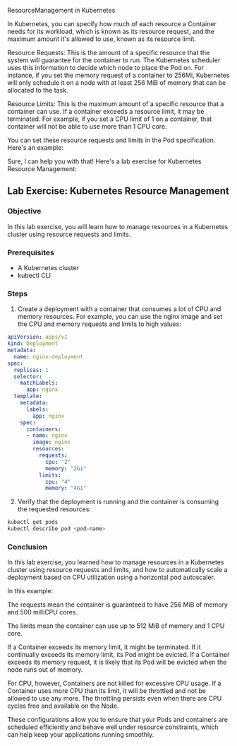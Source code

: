 ResourceManagement in Kubernetes

In Kubernetes, you can specify how much of each resource a Container needs for its workload, which is known as its resource request, and the maximum amount it's allowed to use, known as its resource limit.

Resource Requests: This is the amount of a specific resource that the system will guarantee for the container to run. The Kubernetes scheduler uses this information to decide which node to place the Pod on. For instance, if you set the memory request of a container to 256Mi, Kubernetes will only schedule it on a node with at least 256 MiB of memory that can be allocated to the task.

Resource Limits: This is the maximum amount of a specific resource that a container can use. If a container exceeds a resource limit, it may be terminated. For example, if you set a CPU limit of 1 on a container, that container will not be able to use more than 1 CPU core.

You can set these resource requests and limits in the Pod specification. Here's an example:

Sure, I can help you with that! Here's a lab exercise for Kubernetes Resource Management:

## Lab Exercise: Kubernetes Resource Management

### Objective
In this lab exercise, you will learn how to manage resources in a Kubernetes cluster using resource requests and limits.

### Prerequisites
- A Kubernetes cluster
- kubectl CLI

### Steps

1. Create a deployment with a container that consumes a lot of CPU and memory resources. For example, you can use the nginx image and set the CPU and memory requests and limits to high values:

```yaml
apiVersion: apps/v1
kind: Deployment
metadata:
  name: nginx-deployment
spec:
  replicas: 1
  selector:
    matchLabels:
      app: nginx
  template:
    metadata:
      labels:
        app: nginx
    spec:
      containers:
      - name: nginx
        image: nginx
        resources:
          requests:
            cpu: "2"
            memory: "2Gi"
          limits:
            cpu: "4"
            memory: "4Gi"
```

2. Verify that the deployment is running and the container is consuming the requested resources:

```bash
kubectl get pods
kubectl describe pod <pod-name>
```


### Conclusion
In this lab exercise, you learned how to manage resources in a Kubernetes cluster using resource requests and limits, and how to automatically scale a deployment based on CPU utilization using a horizontal pod autoscaler.



In this example:

The requests mean the container is guaranteed to have 256 MiB of memory and 500 milliCPU cores.

The limits mean the container can use up to 512 MiB of memory and 1 CPU core.

If a Container exceeds its memory limit, it might be terminated. If it continually exceeds its memory limit, its Pod might be evicted. If a Container exceeds its memory request, it is likely that its Pod will be evicted when the node runs out of memory.

For CPU, however, Containers are not killed for excessive CPU usage. If a Container uses more CPU than its limit, it will be throttled and not be allowed to use any more. The throttling persists even when there are CPU cycles free and available on the Node.

These configurations allow you to ensure that your Pods and containers are scheduled efficiently and behave well under resource constraints, which can help keep your applications running smoothly.
